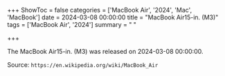 +++
ShowToc = false
categories = ['MacBook Air', '2024', 'Mac', 'MacBook']
date = 2024-03-08 00:00:00
title = "MacBook Air15-in. (M3)"
tags = ['MacBook Air', '2024']
summary = " "

+++

The MacBook Air15-in. (M3) was released on 2024-03-08 00:00:00.

Source: `https://en.wikipedia.org/wiki/MacBook_Air`


